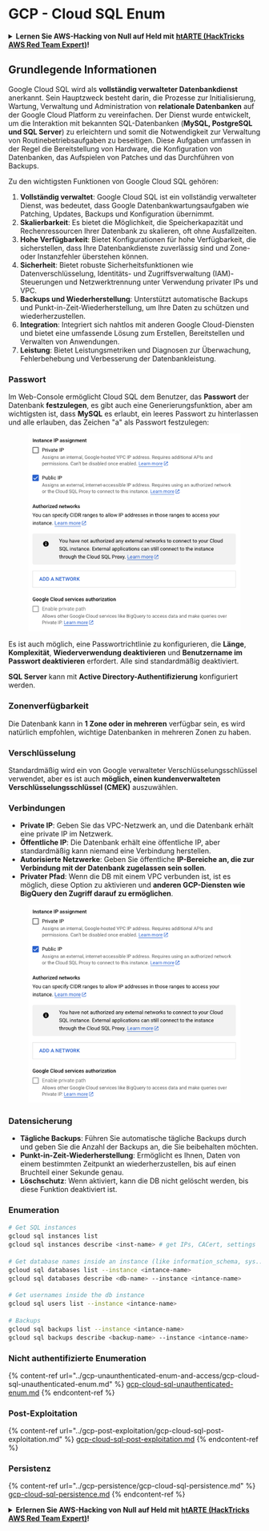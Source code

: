 # GCP - Cloud SQL Enum

<details>

<summary><strong>Lernen Sie AWS-Hacking von Null auf Held mit</strong> <a href="https://training.hacktricks.xyz/courses/arte"><strong>htARTE (HackTricks AWS Red Team Expert)</strong></a><strong>!</strong></summary>

Andere Möglichkeiten, HackTricks zu unterstützen:

* Wenn Sie Ihr **Unternehmen in HackTricks beworben sehen möchten** oder **HackTricks in PDF herunterladen möchten**, überprüfen Sie die [**ABONNEMENTPLÄNE**](https://github.com/sponsors/carlospolop)!
* Holen Sie sich das [**offizielle PEASS & HackTricks-Merch**](https://peass.creator-spring.com)
* Entdecken Sie [**The PEASS Family**](https://opensea.io/collection/the-peass-family), unsere Sammlung exklusiver [**NFTs**](https://opensea.io/collection/the-peass-family)
* **Treten Sie der** 💬 [**Discord-Gruppe**](https://discord.gg/hRep4RUj7f) oder der [**Telegramm-Gruppe**](https://t.me/peass) bei oder **folgen** Sie mir auf **Twitter** 🐦 [**@carlospolopm**](https://twitter.com/carlospolopm)**.**
* **Teilen Sie Ihre Hacking-Tricks, indem Sie PRs an** [**HackTricks**](https://github.com/carlospolop/hacktricks) und [**HackTricks Cloud**](https://github.com/carlospolop/hacktricks-cloud) **einreichen**
*
*
* &#x20;GitHub-Repositories.

</details>

## Grundlegende Informationen

Google Cloud SQL wird als **vollständig verwalteter Datenbankdienst** anerkannt. Sein Hauptzweck besteht darin, die Prozesse zur Initialisierung, Wartung, Verwaltung und Administration von **relationale Datenbanken** auf der Google Cloud Platform zu vereinfachen. Der Dienst wurde entwickelt, um die Interaktion mit bekannten SQL-Datenbanken (**MySQL, PostgreSQL und SQL Server**) zu erleichtern und somit die Notwendigkeit zur Verwaltung von Routinebetriebsaufgaben zu beseitigen. Diese Aufgaben umfassen in der Regel die Bereitstellung von Hardware, die Konfiguration von Datenbanken, das Aufspielen von Patches und das Durchführen von Backups.

Zu den wichtigsten Funktionen von Google Cloud SQL gehören:

1. **Vollständig verwaltet**: Google Cloud SQL ist ein vollständig verwalteter Dienst, was bedeutet, dass Google Datenbankwartungsaufgaben wie Patching, Updates, Backups und Konfiguration übernimmt.
2. **Skalierbarkeit**: Es bietet die Möglichkeit, die Speicherkapazität und Rechenressourcen Ihrer Datenbank zu skalieren, oft ohne Ausfallzeiten.
3. **Hohe Verfügbarkeit**: Bietet Konfigurationen für hohe Verfügbarkeit, die sicherstellen, dass Ihre Datenbankdienste zuverlässig sind und Zone- oder Instanzfehler überstehen können.
4. **Sicherheit**: Bietet robuste Sicherheitsfunktionen wie Datenverschlüsselung, Identitäts- und Zugriffsverwaltung (IAM)-Steuerungen und Netzwerktrennung unter Verwendung privater IPs und VPC.
5. **Backups und Wiederherstellung**: Unterstützt automatische Backups und Punkt-in-Zeit-Wiederherstellung, um Ihre Daten zu schützen und wiederherzustellen.
6. **Integration**: Integriert sich nahtlos mit anderen Google Cloud-Diensten und bietet eine umfassende Lösung zum Erstellen, Bereitstellen und Verwalten von Anwendungen.
7. **Leistung**: Bietet Leistungsmetriken und Diagnosen zur Überwachung, Fehlerbehebung und Verbesserung der Datenbankleistung.

### Passwort

Im Web-Console ermöglicht Cloud SQL dem Benutzer, das **Passwort** der Datenbank **festzulegen**, es gibt auch eine Generierungsfunktion, aber am wichtigsten ist, dass **MySQL** es erlaubt, ein leeres Passwort zu hinterlassen und alle erlauben, das Zeichen "a" als Passwort festzulegen:

<figure><img src="../../../.gitbook/assets/image (1) (1) (1) (1) (1) (1) (1) (1).png" alt=""><figcaption></figcaption></figure>

Es ist auch möglich, eine Passwortrichtlinie zu konfigurieren, die **Länge**, **Komplexität**, **Wiederverwendung deaktivieren** und **Benutzername im Passwort deaktivieren** erfordert. Alle sind standardmäßig deaktiviert.

**SQL Server** kann mit **Active Directory-Authentifizierung** konfiguriert werden.

### Zonenverfügbarkeit

Die Datenbank kann in **1 Zone oder in mehreren** verfügbar sein, es wird natürlich empfohlen, wichtige Datenbanken in mehreren Zonen zu haben.

### Verschlüsselung

Standardmäßig wird ein von Google verwalteter Verschlüsselungsschlüssel verwendet, aber es ist auch **möglich, einen kundenverwalteten Verschlüsselungsschlüssel (CMEK)** auszuwählen.

### Verbindungen

* **Private IP**: Geben Sie das VPC-Netzwerk an, und die Datenbank erhält eine private IP im Netzwerk.
* **Öffentliche IP**: Die Datenbank erhält eine öffentliche IP, aber standardmäßig kann niemand eine Verbindung herstellen.
* **Autorisierte Netzwerke**: Geben Sie öffentliche **IP-Bereiche an, die zur Verbindung mit der Datenbank zugelassen sein sollen**.
* **Privater Pfad**: Wenn die DB mit einem VPC verbunden ist, ist es möglich, diese Option zu aktivieren und **anderen GCP-Diensten wie BigQuery den Zugriff darauf zu ermöglichen**.

<figure><img src="../../../.gitbook/assets/image (1) (1) (1) (1) (1) (1) (1) (1).png" alt=""><figcaption></figcaption></figure>

### Datensicherung

* **Tägliche Backups**: Führen Sie automatische tägliche Backups durch und geben Sie die Anzahl der Backups an, die Sie beibehalten möchten.
* **Punkt-in-Zeit-Wiederherstellung**: Ermöglicht es Ihnen, Daten von einem bestimmten Zeitpunkt an wiederherzustellen, bis auf einen Bruchteil einer Sekunde genau.
* **Löschschutz**: Wenn aktiviert, kann die DB nicht gelöscht werden, bis diese Funktion deaktiviert ist.

### Enumeration
```bash
# Get SQL instances
gcloud sql instances list
gcloud sql instances describe <inst-name> # get IPs, CACert, settings

# Get database names inside an instance (like information_schema, sys...)
gcloud sql databases list --instance <intance-name>
gcloud sql databases describe <db-name> --instance <intance-name>

# Get usernames inside the db instance
gcloud sql users list --instance <intance-name>

# Backups
gcloud sql backups list --instance <intance-name>
gcloud sql backups describe <backup-name> --instance <intance-name>
```
### Nicht authentifizierte Enumeration

{% content-ref url="../gcp-unaunthenticated-enum-and-access/gcp-cloud-sql-unauthenticated-enum.md" %}
[gcp-cloud-sql-unauthenticated-enum.md](../gcp-unaunthenticated-enum-and-access/gcp-cloud-sql-unauthenticated-enum.md)
{% endcontent-ref %}

### Post-Exploitation

{% content-ref url="../gcp-post-exploitation/gcp-cloud-sql-post-exploitation.md" %}
[gcp-cloud-sql-post-exploitation.md](../gcp-post-exploitation/gcp-cloud-sql-post-exploitation.md)
{% endcontent-ref %}

### Persistenz

{% content-ref url="../gcp-persistence/gcp-cloud-sql-persistence.md" %}
[gcp-cloud-sql-persistence.md](../gcp-persistence/gcp-cloud-sql-persistence.md)
{% endcontent-ref %}

<details>

<summary><strong>Erlernen Sie AWS-Hacking von Null auf Held mit</strong> <a href="https://training.hacktricks.xyz/courses/arte"><strong>htARTE (HackTricks AWS Red Team Expert)</strong></a><strong>!</strong></summary>

Andere Möglichkeiten, HackTricks zu unterstützen:

* Wenn Sie Ihr **Unternehmen in HackTricks beworben sehen möchten** oder **HackTricks in PDF herunterladen möchten**, überprüfen Sie die [**ABONNEMENTPLÄNE**](https://github.com/sponsors/carlospolop)!
* Holen Sie sich das [**offizielle PEASS & HackTricks-Merch**](https://peass.creator-spring.com)
* Entdecken Sie [**The PEASS Family**](https://opensea.io/collection/the-peass-family), unsere Sammlung exklusiver [**NFTs**](https://opensea.io/collection/the-peass-family)
* **Treten Sie der** 💬 [**Discord-Gruppe**](https://discord.gg/hRep4RUj7f) oder der [**Telegram-Gruppe**](https://t.me/peass) bei oder **folgen** Sie mir auf **Twitter** 🐦 [**@carlospolopm**](https://twitter.com/carlospolopm)**.**
* **Teilen Sie Ihre Hacking-Tricks, indem Sie PRs an die** [**HackTricks**](https://github.com/carlospolop/hacktricks) und [**HackTricks Cloud**](https://github.com/carlospolop/hacktricks-cloud) Github-Repositorys einreichen.

</details>
